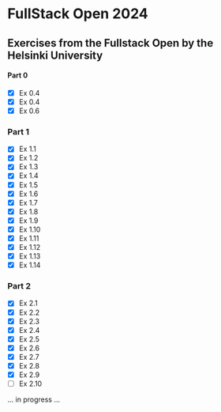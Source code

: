 # FullStack Open 2024

## Exercises from the Fullstack Open by the Helsinki University

#### Part 0

- [x] Ex 0.4
- [x] Ex 0.4
- [x] Ex 0.6

### Part 1

- [x] Ex 1.1
- [x] Ex 1.2
- [x] Ex 1.3
- [x] Ex 1.4
- [x] Ex 1.5
- [x] Ex 1.6
- [x] Ex 1.7
- [x] Ex 1.8
- [x] Ex 1.9
- [x] Ex 1.10
- [x] Ex 1.11
- [x] Ex 1.12
- [x] Ex 1.13
- [x] Ex 1.14

### Part 2

- [x] Ex 2.1
- [x] Ex 2.2
- [x] Ex 2.3
- [x] Ex 2.4
- [x] Ex 2.5
- [x] Ex 2.6
- [x] Ex 2.7
- [x] Ex 2.8
- [x] Ex 2.9
- [ ] Ex 2.10

... in progress ...
